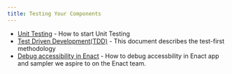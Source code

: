 ```yaml
---
title: Testing Your Components
---
```


*   [Unit Testing](./unit-testing/index.md) - How to start Unit Testing
*   [Test Driven Development(TDD)](./test-driven-development/index.md) - This document describes the test-first methodology
*   [Debug accessibility in Enact](./debug-aria/index.md) - How to debug accessbility in Enact app and sampler 
we aspire to on the Enact team.
